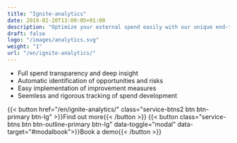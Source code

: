 ```yaml
---
title: "Ignite-analytics"
date: 2019-02-20T13:09:05+01:00
description: "Optimize your external spend easily with our unique end-to-end platform for strategic sourcing​"
draft: false
logo: "/images/analytics.svg"
weight: "1"
url: "/en/ignite-analytics/"
---
```


<ul class="fa-ul">
<li><span class="fa-li"><i class="fas fa-chart-bar" style="color: #3C6FE9"></i></span>Full spend transparency and deep insight</li>
<li><span class="fa-li"><i class="fas fa-exclamation-triangle" style="color: #3C6FE9"></i></span>Automatic identification of opportunities and risks</li>
<li><span class="fa-li"><i class="fas fa-magic" style="color: #3C6FE9"></i></span>Easy implementation of improvement measures</li> 
<li><span class="fa-li"><i class="fas fa-sync"></i></span>Seemless and rigorous ​tracking of spend development</li>
</ul>

{{< button href="/en/ignite-analytics/" class="service-btns2 btn btn-primary btn-lg" >}}Find out more{{< /button >}}
{{< button class="service-btns btn btn-outline-primary btn-lg" data-toggle="modal" data-target="#modalbook">}}Book a demo{{< /button >}}
